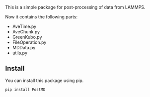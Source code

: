 This is a simple package for post-processing of data from LAMMPS.

Now it contains the following parts:

- AveTime.py
- AveChunk.py
- GreenKubo.py
- FileOperation.py
- MDData.py
- utils.py

## Install
You can install this package using pip.
```shell
pip install PostMD
```
